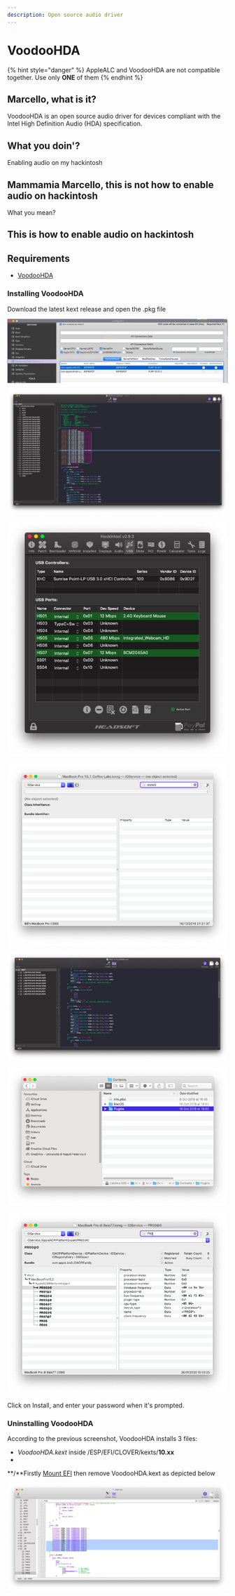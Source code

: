 ```yaml
---
description: Open source audio driver
---
```


# VoodooHDA

{% hint style="danger" %}
AppleALC and VoodooHDA are not compatible together. Use only **ONE** of them
{% endhint %}

## Marcello, what is it?

VoodooHDA is an open source audio driver for devices compliant with the Intel High Definition Audio \(HDA\) specification.

## What you doin'?

Enabling audio on my hackintosh

## Mammamia Marcello, this is not how to enable audio on hackintosh

What you mean?

## This is how to enable audio on hackintosh

## Requirements

* [VoodooHDA](https://github.com/chris1111/VoodooHDA-2.9.2-Clover-V15/releases)

### Installing VoodooHDA

Download the latest kext release and open the .pkg file

![Click on &quot;Continue&quot;](../.gitbook/assets/image%20%28108%29.png)

![Click on &quot;Continue&quot;](../.gitbook/assets/image%20%2896%29.png)

![Agree the license by clicking on &quot;Agree&quot;](../.gitbook/assets/image%20%2817%29.png)

![Click on &quot;Customize&quot;](../.gitbook/assets/image%20%2818%29.png)

![Expand &quot;VoodooHDA Clover UEFI/ESP&quot; if you&apos;re on a UEFI machine, else on &quot;Legacy&quot;](../.gitbook/assets/image%20%2846%29.png)

![Check only the macOS version you&apos;re using ](../.gitbook/assets/image%20%2860%29.png)

![](../.gitbook/assets/image%20%2822%29.png)

Click on Install, and enter your password when it's prompted.



### Uninstalling VoodooHDA

According to the previous screenshot, VoodooHDA installs 3 files:

* _VoodooHDA.kext_ inside /ESP/EFI/CLOVER/kexts/**10.xx**
* 
**/**Firstly [Mount EFI](../bootloaders/mount-efi.md) then remove VoodooHDA.kext as depicted below

![](../.gitbook/assets/image%20%2859%29.png)





### 









